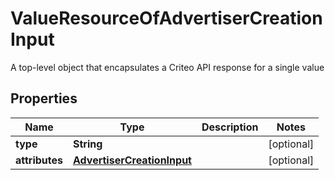 

# ValueResourceOfAdvertiserCreationInput

A top-level object that encapsulates a Criteo API response for a single value

## Properties

| Name | Type | Description | Notes |
|------------ | ------------- | ------------- | -------------|
|**type** | **String** |  |  [optional] |
|**attributes** | [**AdvertiserCreationInput**](AdvertiserCreationInput.md) |  |  [optional] |



